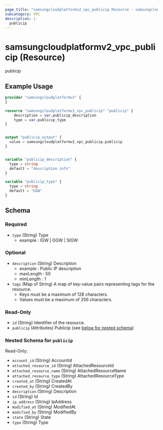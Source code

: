 ```yaml
---
page_title: "samsungcloudplatformv2_vpc_publicip Resource - samsungcloudplatformv2"
subcategory: VPC
description: |-
  publicip
---
```


# samsungcloudplatformv2_vpc_publicip (Resource)

publicip

## Example Usage

```terraform
provider "samsungcloudplatformv2" {
}

resource "samsungcloudplatformv2_vpc_publicip" "publicip" {
    description = var.publicip_description
    type = var.publicip_type
}


output "publicip_output" {
  value = samsungcloudplatformv2_vpc_publicip.publicip
}


variable "publicip_description" {
  type = string
  default = "description info"
}

variable "publicip_type" {
  type = string
  default = "GGW"
}
```

<!-- schema generated by tfplugindocs -->
## Schema

### Required

- `type` (String) Type 
  - example : IGW | GGW | SIGW

### Optional

- `description` (String) Description
  - example : Public IP description
  - maxLength : 50
  - minLength : 1
- `tags` (Map of String) A map of key-value pairs representing tags for the resource.
  - Keys must be a maximum of 128 characters.
  - Values must be a maximum of 256 characters.

### Read-Only

- `id` (String) Identifier of the resource.
- `publicip` (Attributes) Publicip (see [below for nested schema](#nestedatt--publicip))

<a id="nestedatt--publicip"></a>
### Nested Schema for `publicip`

Read-Only:

- `account_id` (String) AccountId
- `attached_resource_id` (String) AttachedResourceId
- `attached_resource_name` (String) AttachedResourceName
- `attached_resource_type` (String) AttachedResourceType
- `created_at` (String) CreatedAt
- `created_by` (String) CreatedBy
- `description` (String) Description
- `id` (String) Id
- `ip_address` (String) IpAddress
- `modified_at` (String) ModifiedAt
- `modified_by` (String) ModifiedBy
- `state` (String) State
- `type` (String) Type